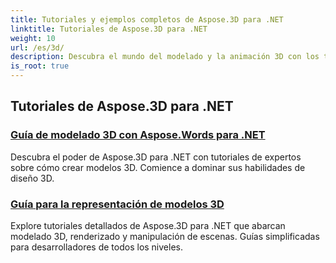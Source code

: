 ```yaml
---
title: Tutoriales y ejemplos completos de Aspose.3D para .NET
linktitle: Tutoriales de Aspose.3D para .NET
weight: 10
url: /es/3d/
description: Descubra el mundo del modelado y la animación 3D con los tutoriales de Aspose.3D para .NET. Mejore sus proyectos sin esfuerzo, desde la renderización hasta la extrusión lineal.
is_root: true
---
```

## Tutoriales de Aspose.3D para .NET
### [Guía de modelado 3D con Aspose.Words para .NET](./guide-to-3d-modeling/)
Descubra el poder de Aspose.3D para .NET con tutoriales de expertos sobre cómo crear modelos 3D. Comience a dominar sus habilidades de diseño 3D.
### [Guía para la representación de modelos 3D](./guide-to-rendering/)
Explore tutoriales detallados de Aspose.3D para .NET que abarcan modelado 3D, renderizado y manipulación de escenas. Guías simplificadas para desarrolladores de todos los niveles.
